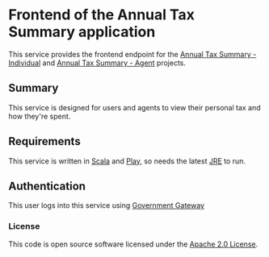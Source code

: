 
Frontend of the Annual Tax Summary application
======================================================================

This service provides the frontend endpoint for the [Annual Tax Summary - Individual](https://github.com/hmrc/tax-summaries) and [Annual Tax Summary - Agent](https://github.com/hmrc/tax-summaries-agent) projects.

Summary
-----------

This service is designed for users and agents to view their personal tax and how they're spent.


Requirements
------------

This service is written in [Scala] and [Play], so needs the latest [JRE] to run.


Authentication
------------

This user logs into this service using [Government Gateway]


### License

This code is open source software licensed under the [Apache 2.0 License]("http://www.apache.org/licenses/LICENSE-2.0.html").


[Scala]: http://www.scala-lang.org/
[Play]: http://playframework.com/
[JRE]: http://www.oracle.com/technetwork/java/javase/overview/index.html
[Government Gateway]: http://www.gateway.gov.uk/
    
